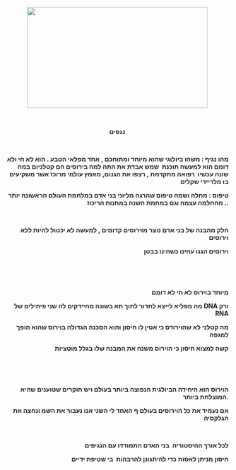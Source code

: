 <!doctype html>
<html lang="en">
  <head>
    <meta charset="utf-8">
    <meta http-equiv="X-UA-Compatible" content="IE=edge">
    <meta name="viewport" content="width=device-width, initial-scale=1">
    <title>hhhhhhhhh</title>
     <link rel="stylesheet" href="css/bootstrap.min.css">
    <link rel="stylesheet" href="css/styles.css">
    <link href="https://fonts.googleapis.com/css?family=Bellefair&display=swap" rel="stylesheet">
    <link href="https://fonts.googleapis.com/css?family=Varela+Round&display=swap" rel="stylesheet">
  </head>
<p style="text-align: right;"><strong><img style="display: block; margin-left: auto; margin-right: auto;" src="https://besttv232-ynet-images1-prod.cdn.it.best-tv.com/picserver5/crop_images/2020/02/02/9758842/9758842_0_0_1300_731_x-large.jpg" alt="" width="408" height="229" /><img /></strong></p>
<p style="text-align: right;">&nbsp;</p>
<p style="text-align: center;"><strong>נגפים</strong></p>
<p><strong>&nbsp;</strong></p>
<p style="text-align: right;"><strong>מהו נגיף : משהו ביולוגי שהוא מיוחד ומתוחכם , אחד מפלאי הטבע . הוא לא חי ולא דומם הוא למעשה תוכנת &nbsp;שמש אבדת את התה למה בירוסים הם קטלניום במה שונה עכשיו &nbsp;רפואה מתקדמת , רצפו את הגנום, מאמץ עולמי מרוכז אשר משקיעים בו מלריידי שקלים</strong></p>
<p style="text-align: right;"><strong>טיפוס : מחלה ושמה טיפוס שהרגה מליוני בני אדם במלחמת העולם הראשונה יותר מהחלמה עצמה וגם במחמת השנה במחנות הריכוז ..</strong></p>
<p style="text-align: right;"><strong>&nbsp;</strong></p>
<p style="text-align: right;"><strong>חלק מהבנה של בני אדם נוצר מוירוסים קדומים , למעשה לא יכטול להיות ללא וירוסים</strong></p>
<p style="text-align: right;"><strong>וירוסים הגנו עחינו כשהינו בבטן</strong></p>
<p style="text-align: right;"><strong>&nbsp;</strong></p>
<p style="text-align: right;"><strong>&nbsp;</strong></p>
<p style="text-align: right;"><strong>מיוחד בוירוס לא חי לא דומם</strong></p>
<p style="text-align: right;"><strong>מה מפליא לייצא לחדור לתוך תא בשונה מחיידקים לה שני פיתילים של DNA ורק RNA</strong></p>
<p style="text-align: right;"><strong>מה קטלני לא שהוירודס כי אטין לו חיסון והוא הסכנה הגדולה בוירוס שהוא הופך למגפה</strong></p>
<p style="text-align: right;"><strong>קשה למצוא חיסון כי הוירוס משנה את המבנה שלו בגלל מוטציות</strong></p>
<p style="text-align: right;"><strong>&nbsp;</strong></p>
<p style="text-align: right;"><strong>&nbsp;</strong></p>
<p style="text-align: right;"><strong>הוירוס הוא היחידה הביולגית הנפוצה ביותר בעולם ויש חוקרים שטוענים שהיא המוצלחת ביותר.</strong></p>
<p style="text-align: right;"><strong>אם נעמיד את כל הוירוסים בעולם ף האחד לי השני אנו נעבור את השמ ונחצה את הגלקסיה</strong></p>
<p style="text-align: right;"><strong>&nbsp;</strong></p>
<p style="text-align: right;"><strong>לכל אורך ההיסטוריה &nbsp;בני האדם התמודדו עם הנגיפים</strong></p>
<p style="text-align: right;"><strong>חיסון מניתן לאסות כדי להיתגונן להרבהות&nbsp; בי שטיפת ידיים</strong></p>
<p style="text-align: right;"><strong>&nbsp;</strong></p>
<p style="text-align: right;"><strong>&nbsp;</strong></p>
<p style="text-align: right;"><strong>&nbsp;</strong></p>
<p style="text-align: right;"><strong>&nbsp;</strong></p>
<p style="text-align: right;"><strong>&nbsp;</strong></p>
<p style="text-align: right;"><strong>&nbsp;</strong></p>
<p style="text-align: right;"><strong>&nbsp;</strong></p>
</html>

